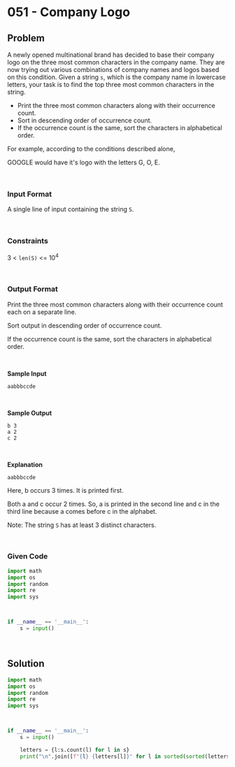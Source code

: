 # 051 - Company Logo


## Problem

A newly opened multinational brand has decided to base their company logo on the three most common characters in the company name. They are now trying out various combinations of company names and logos based on this condition. Given a string `s`, which is the company name in lowercase letters, your task is to find the top three most common characters in the string.

* Print the three most common characters along with their occurrence count.
* Sort in descending order of occurrence count.
* If the occurrence count is the same, sort the characters in alphabetical order.

For example, according to the conditions described alone,

GOOGLE would have it's logo with the letters G, O, E.


<br>


### Input Format

A single line of input containing the string `S`.

<br>

### Constraints


3 < `len(S)` <= 10<sup>4</sup>



<br>



### Output Format

Print the three most common characters along with their occurrence count each on a separate line.

Sort output in descending order of occurrence count.

If the occurrence count is the same, sort the characters in alphabetical order.

<br>



**Sample Input**



```
aabbbccde
```

<br>


**Sample Output**


```
b 3
a 2
c 2
```


<br>


**Explanation**

`aabbbccde`

Here, b occurs 3 times. It is printed first.

Both a and c occur 2 times. So, a is printed in the second line and c in the third line because a comes before c in the alphabet.

Note: The string `S` has at least 3 distinct characters.

<br>


### Given Code

```python
import math
import os
import random
import re
import sys



if __name__ == '__main__':
    s = input()
```


<br>


## Solution

```python
import math
import os
import random
import re
import sys



if __name__ == '__main__':
    s = input()

    letters = {l:s.count(l) for l in s}
    print("\n".join([f"{l} {letters[l]}" for l in sorted(sorted(letters), key=lambda x: letters[x], reverse=True)[:3]]))
```
